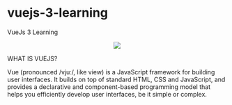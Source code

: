 # vuejs-3-learning

VueJs 3 Learning

<p align="center">
  <img src="[http://www.fillmurray.com/460/300](https://user-images.githubusercontent.com/97748602/188306731-c17e7b40-7e6e-4042-a1d1-89a07778064f.png)">
</p>

WHAT IS VUEJS?

Vue (pronounced /vjuː/, like view) is a JavaScript framework for building user interfaces. It builds on top of standard HTML, CSS and JavaScript, and provides a declarative and component-based programming model that helps you efficiently develop user interfaces, be it simple or complex.


